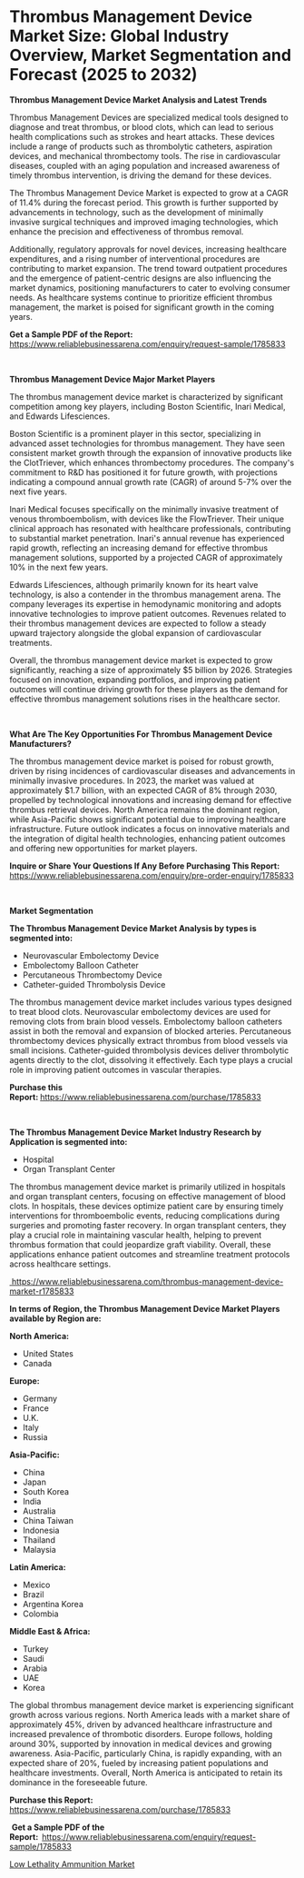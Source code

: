 <p><h1>Thrombus Management Device Market Size: Global Industry Overview, Market Segmentation and Forecast (2025 to 2032)</h1></p><p><strong>Thrombus Management Device Market Analysis and Latest Trends</strong></p>
<p><p>Thrombus Management Devices are specialized medical tools designed to diagnose and treat thrombus, or blood clots, which can lead to serious health complications such as strokes and heart attacks. These devices include a range of products such as thrombolytic catheters, aspiration devices, and mechanical thrombectomy tools. The rise in cardiovascular diseases, coupled with an aging population and increased awareness of timely thrombus intervention, is driving the demand for these devices.</p><p>The Thrombus Management Device Market is expected to grow at a CAGR of 11.4% during the forecast period. This growth is further supported by advancements in technology, such as the development of minimally invasive surgical techniques and improved imaging technologies, which enhance the precision and effectiveness of thrombus removal. </p><p>Additionally, regulatory approvals for novel devices, increasing healthcare expenditures, and a rising number of interventional procedures are contributing to market expansion. The trend toward outpatient procedures and the emergence of patient-centric designs are also influencing the market dynamics, positioning manufacturers to cater to evolving consumer needs. As healthcare systems continue to prioritize efficient thrombus management, the market is poised for significant growth in the coming years.</p></p>
<p><strong>Get a Sample PDF of the Report:&nbsp;</strong> <a href="https://www.reliablebusinessarena.com/enquiry/request-sample/1785833?utm_campaign=3251&utm_medium=2&utm_source=Github&utm_content=ia&utm_term=25032025&utm_id=thrombus-management-device">https://www.reliablebusinessarena.com/enquiry/request-sample/1785833</a></p>
<p>&nbsp;</p>
<p><strong>Thrombus Management Device Major Market Players</strong></p>
<p><p>The thrombus management device market is characterized by significant competition among key players, including Boston Scientific, Inari Medical, and Edwards Lifesciences. </p><p>Boston Scientific is a prominent player in this sector, specializing in advanced asset technologies for thrombus management. They have seen consistent market growth through the expansion of innovative products like the ClotTriever, which enhances thrombectomy procedures. The company's commitment to R&D has positioned it for future growth, with projections indicating a compound annual growth rate (CAGR) of around 5-7% over the next five years.</p><p>Inari Medical focuses specifically on the minimally invasive treatment of venous thromboembolism, with devices like the FlowTriever. Their unique clinical approach has resonated with healthcare professionals, contributing to substantial market penetration. Inari's annual revenue has experienced rapid growth, reflecting an increasing demand for effective thrombus management solutions, supported by a projected CAGR of approximately 10% in the next few years.</p><p>Edwards Lifesciences, although primarily known for its heart valve technology, is also a contender in the thrombus management arena. The company leverages its expertise in hemodynamic monitoring and adopts innovative technologies to improve patient outcomes. Revenues related to their thrombus management devices are expected to follow a steady upward trajectory alongside the global expansion of cardiovascular treatments.</p><p>Overall, the thrombus management device market is expected to grow significantly, reaching a size of approximately $5 billion by 2026. Strategies focused on innovation, expanding portfolios, and improving patient outcomes will continue driving growth for these players as the demand for effective thrombus management solutions rises in the healthcare sector.</p></p>
<p>&nbsp;</p>
<p><strong>What Are The Key Opportunities For Thrombus Management Device Manufacturers?</strong></p>
<p><p>The thrombus management device market is poised for robust growth, driven by rising incidences of cardiovascular diseases and advancements in minimally invasive procedures. In 2023, the market was valued at approximately $1.7 billion, with an expected CAGR of 8% through 2030, propelled by technological innovations and increasing demand for effective thrombus retrieval devices. North America remains the dominant region, while Asia-Pacific shows significant potential due to improving healthcare infrastructure. Future outlook indicates a focus on innovative materials and the integration of digital health technologies, enhancing patient outcomes and offering new opportunities for market players.</p></p>
<p><strong>Inquire or Share Your Questions If Any Before Purchasing This Report:</strong> <a href="https://www.reliablebusinessarena.com/enquiry/pre-order-enquiry/1785833?utm_campaign=3251&utm_medium=2&utm_source=Github&utm_content=ia&utm_term=25032025&utm_id=thrombus-management-device">https://www.reliablebusinessarena.com/enquiry/pre-order-enquiry/1785833</a></p>
<p>&nbsp;</p>
<p><strong>Market Segmentation</strong></p>
<p><strong>The Thrombus Management Device Market Analysis by types is segmented into:</strong></p>
<p><ul><li>Neurovascular Embolectomy Device</li><li>Embolectomy Balloon Catheter</li><li>Percutaneous Thrombectomy Device</li><li>Catheter-guided Thrombolysis Device</li></ul></p>
<p><p>The thrombus management device market includes various types designed to treat blood clots. Neurovascular embolectomy devices are used for removing clots from brain blood vessels. Embolectomy balloon catheters assist in both the removal and expansion of blocked arteries. Percutaneous thrombectomy devices physically extract thrombus from blood vessels via small incisions. Catheter-guided thrombolysis devices deliver thrombolytic agents directly to the clot, dissolving it effectively. Each type plays a crucial role in improving patient outcomes in vascular therapies.</p></p>
<p><strong>Purchase this Report:&nbsp;</strong><a href="https://www.reliablebusinessarena.com/purchase/1785833?utm_campaign=3251&utm_medium=2&utm_source=Github&utm_content=ia&utm_term=25032025&utm_id=thrombus-management-device">https://www.reliablebusinessarena.com/purchase/1785833</a></p>
<p>&nbsp;</p>
<p><strong>The Thrombus Management Device Market Industry Research by Application is segmented into:</strong></p>
<p><ul><li>Hospital</li><li>Organ Transplant Center</li></ul></p>
<p><p>The thrombus management device market is primarily utilized in hospitals and organ transplant centers, focusing on effective management of blood clots. In hospitals, these devices optimize patient care by ensuring timely interventions for thromboembolic events, reducing complications during surgeries and promoting faster recovery. In organ transplant centers, they play a crucial role in maintaining vascular health, helping to prevent thrombus formation that could jeopardize graft viability. Overall, these applications enhance patient outcomes and streamline treatment protocols across healthcare settings.</p></p>
<p><a href="https://www.reliablebusinessarena.com/thrombus-management-device-market-r1785833?utm_campaign=3251&utm_medium=2&utm_source=Github&utm_content=ia&utm_term=25032025&utm_id=thrombus-management-device">&nbsp;https://www.reliablebusinessarena.com/thrombus-management-device-market-r1785833</a></p>
<p><strong>In terms of Region, the Thrombus Management Device Market Players available by Region are:</strong></p>
<p>
    <p> <strong> North America: </strong>
        <ul>
            <li>United States</li>
            <li>Canada</li>
        </ul>
        </p> 
    <p> <strong> Europe: </strong>
        <ul>
            <li>Germany</li>
            <li>France</li>
            <li>U.K.</li>
            <li>Italy</li>
            <li>Russia</li>
        </ul>
        </p> 
    <p> <strong> Asia-Pacific: </strong>
        <ul>
            <li>China</li>
            <li>Japan</li>
            <li>South Korea</li>
            <li>India</li>
            <li>Australia</li>
            <li>China Taiwan</li>
            <li>Indonesia</li>
            <li>Thailand</li>
            <li>Malaysia</li>
        </ul>
        </p> 
    <p> <strong> Latin America: </strong>
        <ul>
            <li>Mexico</li>
            <li>Brazil</li>
            <li>Argentina Korea</li>
            <li>Colombia</li>
        </ul>
        </p> 
    <p> <strong> Middle East & Africa: </strong>
        <ul>
            <li>Turkey</li>
            <li>Saudi</li>
            <li>Arabia</li>
            <li>UAE</li>
            <li>Korea</li>
        </ul>
    </p>
    </p>
<p><p>The global thrombus management device market is experiencing significant growth across various regions. North America leads with a market share of approximately 45%, driven by advanced healthcare infrastructure and increased prevalence of thrombotic disorders. Europe follows, holding around 30%, supported by innovation in medical devices and growing awareness. Asia-Pacific, particularly China, is rapidly expanding, with an expected share of 20%, fueled by increasing patient populations and healthcare investments. Overall, North America is anticipated to retain its dominance in the foreseeable future.</p></p>
<p><strong>Purchase this Report: </strong><a href="https://www.reliablebusinessarena.com/purchase/1785833?utm_campaign=3251&utm_medium=2&utm_source=Github&utm_content=ia&utm_term=25032025&utm_id=thrombus-management-device">https://www.reliablebusinessarena.com/purchase/1785833</a></p>
<p>&nbsp;<strong>Get a Sample PDF of the Report:&nbsp;&nbsp;</strong><a href="https://www.reliablebusinessarena.com/enquiry/request-sample/1785833?utm_campaign=3251&utm_medium=2&utm_source=Github&utm_content=ia&utm_term=25032025&utm_id=thrombus-management-device">https://www.reliablebusinessarena.com/enquiry/request-sample/1785833</a></p>
<p><strong></strong></p>
<p><p><a href="https://github.com/maseykokosq1/Market-Research-Report-List-1/blob/main/low-lethality-ammunition-market.md?utm_campaign=3251&utm_medium=2&utm_source=Github&utm_content=ia&utm_term=25032025&utm_id=thrombus-management-device">Low Lethality Ammunition Market</a></p></p>